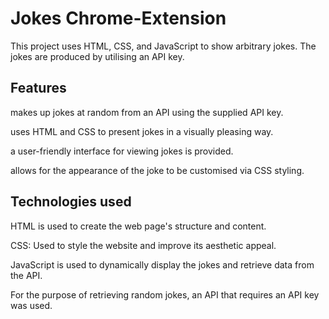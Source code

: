 # Jokes Chrome-Extension
This project uses HTML, CSS, and JavaScript to show arbitrary jokes. The jokes are produced by utilising an API key.

## Features
makes up jokes at random from an API using the supplied API key.

uses HTML and CSS to present jokes in a visually pleasing way.

a user-friendly interface for viewing jokes is provided.

allows for the appearance of the joke to be customised via CSS styling.

## Technologies used
HTML is used to create the web page's structure and content.

CSS: Used to style the website and improve its aesthetic appeal.

JavaScript is used to dynamically display the jokes and retrieve data from the API.

For the purpose of retrieving random jokes, an API that requires an API key was used.
